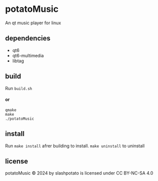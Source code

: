 # potatoMusic
An qt music player for linux

## dependencies 
- qt6
- qt6-multimedia
- libtag
## build
Run `build.sh`

#### **or**
```shell
qmake
make
./potatoMusic
```
## install
Run `make install` afrer building to install. `make uninstall` to uninstall
## license
potatoMusic © 2024 by slashpotato is licensed under CC BY-NC-SA 4.0 
